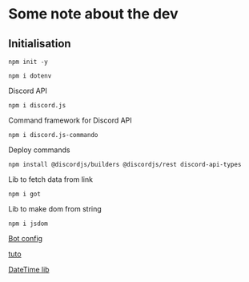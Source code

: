 # Some note about the dev

## Initialisation

```shell
npm init -y
```

```shell
npm i dotenv  
```

Discord API
```shell
npm i discord.js
```

Command framework for Discord API
```shell
npm i discord.js-commando
```

Deploy commands
```shell
npm install @discordjs/builders @discordjs/rest discord-api-types
```

Lib to fetch data from link
```shell
npm i got
```

Lib to make dom from string
```shell
npm i jsdom
```

[Bot config](https://discord.com/developers/applications)

[tuto](https://mtxserv.com/fr/serveur-discord/doc/creer-un-bot-discord-avec-discord-js)

[DateTime lib](https://moment.github.io/luxon/#/formatting?id=toformat)
